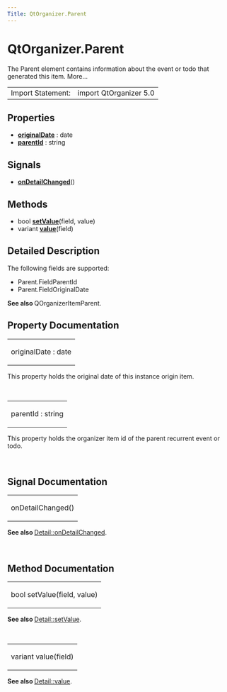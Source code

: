 ```yaml
---
Title: QtOrganizer.Parent
---
```


# QtOrganizer.Parent

<span class="subtitle"></span>
<!-- $$$Parent-brief -->
<p>The Parent element contains information about the event or todo that generated this item. More...</p>
<!-- @@@Parent -->
<table class="alignedsummary">
<tr><td class="memItemLeft rightAlign topAlign"> Import Statement:</td><td class="memItemRight bottomAlign"> import QtOrganizer 5.0</td></tr></table><ul>
</ul>
<h2 id="properties">Properties</h2>
<ul>
<li class="fn"><b><b><a href="#originalDate-prop">originalDate</a></b></b> : date</li>
<li class="fn"><b><b><a href="#parentId-prop">parentId</a></b></b> : string</li>
</ul>
<h2 id="signals">Signals</h2>
<ul>
<li class="fn"><b><b><a href="#onDetailChanged-signal">onDetailChanged</a></b></b>()</li>
</ul>
<h2 id="methods">Methods</h2>
<ul>
<li class="fn">bool <b><b><a href="#setValue-method">setValue</a></b></b>(field, value)</li>
<li class="fn">variant <b><b><a href="#value-method">value</a></b></b>(field)</li>
</ul>
<!-- $$$Parent-description -->
<h2 id="details">Detailed Description</h2>
</p>
<p>The following fields are supported:</p>
<ul>
<li>Parent.FieldParentId</li>
<li>Parent.FieldOriginalDate</li>
</ul>
<p><b>See also </b>QOrganizerItemParent.</p>
<!-- @@@Parent -->
<h2>Property Documentation</h2>
<!-- $$$originalDate -->
<table class="qmlname"><tr valign="top" id="originalDate-prop"><td class="tblQmlPropNode"><p><span class="name">originalDate</span> : <span class="type">date</span></p></td></tr></table><p>This property holds the original date of this instance origin item.</p>
<!-- @@@originalDate -->
<br/>
<!-- $$$parentId -->
<table class="qmlname"><tr valign="top" id="parentId-prop"><td class="tblQmlPropNode"><p><span class="name">parentId</span> : <span class="type">string</span></p></td></tr></table><p>This property holds the organizer item id of the parent recurrent event or todo.</p>
<!-- @@@parentId -->
<br/>
<h2>Signal Documentation</h2>
<!-- $$$onDetailChanged -->
<table class="qmlname"><tr valign="top" id="onDetailChanged-signal"><td class="tblQmlFuncNode"><p><span class="name">onDetailChanged</span>()</p></td></tr></table><p><b>See also </b><a href="QtOrganizer.Detail.md#onDetailChanged-signal">Detail::onDetailChanged</a>.</p>
<!-- @@@onDetailChanged -->
<br/>
<h2>Method Documentation</h2>
<!-- $$$setValue -->
<table class="qmlname"><tr valign="top" id="setValue-method"><td class="tblQmlFuncNode"><p><span class="type">bool</span> <span class="name">setValue</span>(<span class="type">field</span>, <span class="type">value</span>)</p></td></tr></table><p><b>See also </b><a href="QtOrganizer.Detail.md#setValue-method">Detail::setValue</a>.</p>
<!-- @@@setValue -->
<br/>
<!-- $$$value -->
<table class="qmlname"><tr valign="top" id="value-method"><td class="tblQmlFuncNode"><p><span class="type">variant</span> <span class="name">value</span>(<span class="type">field</span>)</p></td></tr></table><p><b>See also </b><a href="QtOrganizer.Detail.md#value-method">Detail::value</a>.</p>
<!-- @@@value -->
<br/>
